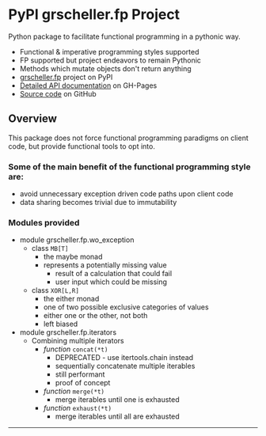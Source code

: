 # PyPI grscheller.fp Project

Python package to facilitate functional programming in a pythonic way.

* Functional & imperative programming styles supported
* FP supported but project endeavors to remain Pythonic
* Methods which mutate objects don't return anything
* [grscheller.fp][1] project on PyPI
* [Detailed API documentation][2] on GH-Pages
* [Source code][3] on GitHub

## Overview

This package does not force functional programming paradigms on client
code, but provide functional tools to opt into.

### Some of the main benefit of the functional programming style are:

* avoid unnecessary exception driven code paths upon client code
* data sharing becomes trivial due to immutability

### Modules provided

* module grscheller.fp.wo\_exception
  * class `MB[T]`
    * the maybe monad
    * represents a potentially missing value
      * result of a calculation that could fail
      * user input which could be missing
  * class `XOR[L,R]`
    * the either monad
    * one of two possible exclusive categories of values
    * either one or the other, not both
    * left biased
* module grscheller.fp.iterators
  * Combining multiple iterators
    * *function* `concat(*t)`
      * DEPRECATED - use itertools.chain instead
      * sequentially concatenate multiple iterables
      * still performant
      * proof of concept
    * *function* `merge(*t)`
      * merge iterables until one is exhausted
    * *function* `exhaust(*t)`
      * merge iterables until all are exhausted

---

[1]: https://pypi.org/project/grscheller.fp/
[2]: https://grscheller.github.io/fp/API/development/html/grscheller/datastructures/index.html
[3]: https://github.com/grscheller/fp/
